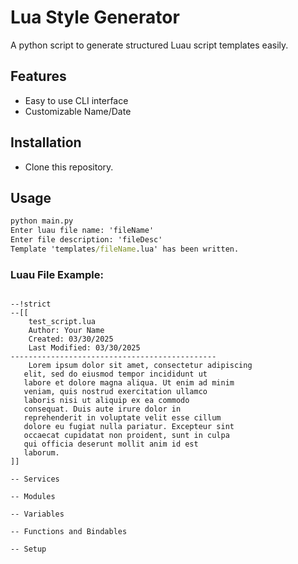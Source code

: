 # Lua Style Generator

A python script to generate structured Luau script templates easily.

## Features

- Easy to use CLI interface
- Customizable Name/Date
## Installation
- Clone this repository.

## Usage
```bat
python main.py
Enter luau file name: 'fileName'
Enter file description: 'fileDesc'
Template 'templates/fileName.lua' has been written.
```
### Luau File Example:
```luau

--!strict
--[[
    test_script.lua
    Author: Your Name
    Created: 03/30/2025
    Last Modified: 03/30/2025
----------------------------------------------
    Lorem ipsum dolor sit amet, consectetur adipiscing
   elit, sed do eiusmod tempor incididunt ut
   labore et dolore magna aliqua. Ut enim ad minim
   veniam, quis nostrud exercitation ullamco
   laboris nisi ut aliquip ex ea commodo
   consequat. Duis aute irure dolor in
   reprehenderit in voluptate velit esse cillum
   dolore eu fugiat nulla pariatur. Excepteur sint
   occaecat cupidatat non proident, sunt in culpa
   qui officia deserunt mollit anim id est
   laborum.
]]

-- Services

-- Modules

-- Variables

-- Functions and Bindables

-- Setup

```